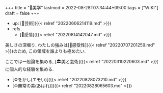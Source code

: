+++
title = "📝美学"
lastmod = 2022-08-28T07:34:44+09:00
tags = ["WIKI"]
draft = false
+++

-   up: [📂芸術]({{< relref "20220606214119.md" >}})
-   refs.
    -   [🔖感情]({{< relref "20220814142047.md" >}})

美しさの深堀り. わたしの強みは[📝感受性]({{< relref "20220707201259.md" >}})のため, この領域を誰よりも極めたい.

ここでは一般論を集める, [🏛美と芸術]({{< relref "20220310220603.md" >}})に個人的な経験を集める.

-   [⚙をかし(エモい)]({{< relref "20220828073210.md" >}})
-   [⚙無常の美(あはれ)]({{< relref "20220828065603.md" >}})

